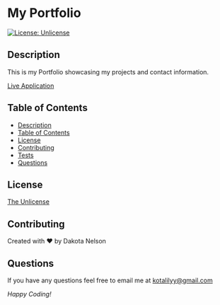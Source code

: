 # My Portfolio 

[![License: Unlicense](https://img.shields.io/badge/license-Unlicense-blue.svg)](http://unlicense.org/)

## Description

This is my Portfolio showcasing my projects and contact information.

[Live Application](https://kotalilyy.github.io/My-Portfolio/)

## Table of Contents

  - [Description](#description)
  - [Table of Contents](#table-of-contents)
  - [License](#license)
  - [Contributing](#contributing)
  - [Tests](#tests)
  - [Questions](#questions)

 
## License

[The Unlicense](http://unlicense.org/)

## Contributing 

Created with ❤️ by Dakota Nelson

## Questions

If you have any questions feel free to email me at kotalilyy@gmail.com

_Happy Coding!_